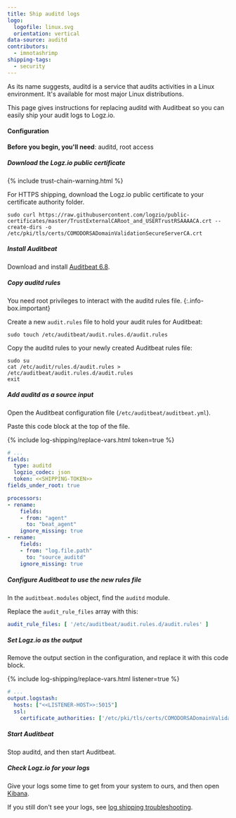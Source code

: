 ```yaml
---
title: Ship auditd logs
logo:
  logofile: linux.svg
  orientation: vertical
data-source: auditd
contributors:
  - imnotashrimp
shipping-tags:
  - security
---
```


As its name suggests, auditd is a service that audits activities in a Linux environment.
It's available for most major Linux distributions.

This page gives instructions for replacing auditd with Auditbeat
so you can easily ship your audit logs to Logz.io.

#### Configuration

**Before you begin, you'll need**:
auditd,
root access

<div class="tasklist">

##### Download the Logz.io public certificate

{% include trust-chain-warning.html %}

For HTTPS shipping, download the Logz.io public certificate to your certificate authority folder.

```shell
sudo curl https://raw.githubusercontent.com/logzio/public-certificates/master/TrustExternalCARoot_and_USERTrustRSAAAACA.crt --create-dirs -o /etc/pki/tls/certs/COMODORSADomainValidationSecureServerCA.crt
```

##### Install Auditbeat

Download and install [Auditbeat 6.8](https://www.elastic.co/guide/en/beats/auditbeat/6.8/auditbeat-installation.html).

##### Copy auditd rules

You need root privileges to interact with the auditd rules file.
{:.info-box.important}

Create a new `audit.rules` file to hold your audit rules for Auditbeat:

```shell
sudo touch /etc/auditbeat/audit.rules.d/audit.rules
```

Copy the auditd rules to your newly created Auditbeat rules file:

```shell
sudo su
cat /etc/audit/rules.d/audit.rules > /etc/auditbeat/audit.rules.d/audit.rules
exit
```

##### Add auditd as a source input

Open the Auditbeat configuration file (`/etc/auditbeat/auditbeat.yml`).

Paste this code block at the top of the file.

{% include log-shipping/replace-vars.html token=true %}

```yaml
# ...
fields:
  type: auditd
  logzio_codec: json
  token: <<SHIPPING-TOKEN>>
fields_under_root: true

processors:
- rename:
    fields:
    - from: "agent"
      to: "beat_agent"
    ignore_missing: true
- rename:
    fields:
    - from: "log.file.path"
      to: "source_auditd"
    ignore_missing: true
```

##### Configure Auditbeat to use the new rules file

In the `auditbeat.modules` object, find the `auditd` module.

Replace the `audit_rule_files` array with this:

```yaml
audit_rule_files: [ '/etc/auditbeat/audit.rules.d/audit.rules' ]
```

##### Set Logz.io as the output

Remove the output section in the configuration,
and replace it with this code block.

{% include log-shipping/replace-vars.html listener=true %}

```yaml
# ...
output.logstash:
  hosts: ["<<LISTENER-HOST>>:5015"]
  ssl:
    certificate_authorities: ['/etc/pki/tls/certs/COMODORSADomainValidationSecureServerCA.crt']
```

##### Start Auditbeat

Stop auditd, and then start Auditbeat.

##### Check Logz.io for your logs

Give your logs some time to get from your system to ours, and then open [Kibana](https://app.logz.io/#/dashboard/kibana).

If you still don't see your logs, see [log shipping troubleshooting]({{site.baseurl}}/user-guide/log-shipping/log-shipping-troubleshooting.html).

</div>